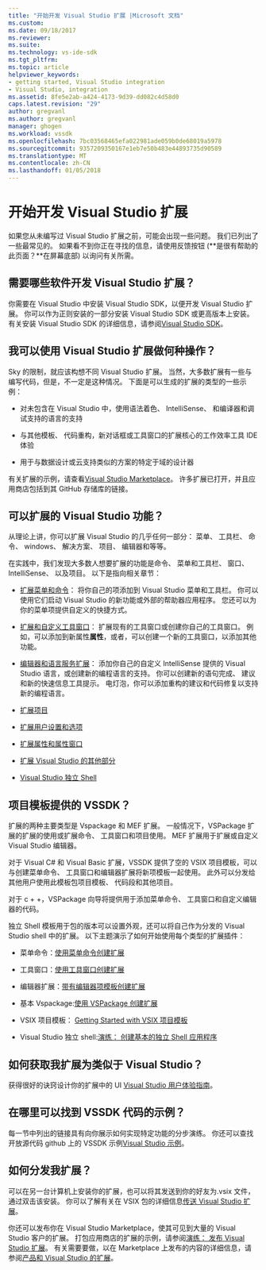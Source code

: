 ```yaml
---
title: "开始开发 Visual Studio 扩展 |Microsoft 文档"
ms.custom: 
ms.date: 09/18/2017
ms.reviewer: 
ms.suite: 
ms.technology: vs-ide-sdk
ms.tgt_pltfrm: 
ms.topic: article
helpviewer_keywords:
- getting started, Visual Studio integration
- Visual Studio, integration
ms.assetid: 8fe5e2ab-a424-4173-9d39-dd082c4d58d0
caps.latest.revision: "29"
author: gregvanl
ms.author: gregvanl
manager: ghogen
ms.workload: vssdk
ms.openlocfilehash: 7bc03568465efa022981ade059b0de68019a5978
ms.sourcegitcommit: 9357209350167e1eb7e50b483e44893735d90589
ms.translationtype: MT
ms.contentlocale: zh-CN
ms.lasthandoff: 01/05/2018
---
```

# <a name="starting-to-develop-visual-studio-extensions"></a>开始开发 Visual Studio 扩展
如果您从未编写过 Visual Studio 扩展之前，可能会出现一些问题。 我们已列出了一些最常见的。 如果看不到你正在寻找的信息，请使用反馈按钮 (**是很有帮助的此页面？**在屏幕底部) 以询问有关所需。  
  
## <a name="what-software-do-i-need-to-develop-visual-studio-extensions"></a>需要哪些软件开发 Visual Studio 扩展？  
 你需要在 Visual Studio 中安装 Visual Studio SDK，以便开发 Visual Studio 扩展。 你可以作为正则安装的一部分安装 Visual Studio SDK 或更高版本上安装。 有关安装 Visual Studio SDK 的详细信息，请参阅[Visual Studio SDK](../extensibility/visual-studio-sdk.md)。  
  
## <a name="what-kinds-of-things-can-i-do-with-visual-studio-extensions"></a>我可以使用 Visual Studio 扩展做何种操作？  
 Sky 的限制，就应该构想不同 Visual Studio 扩展。 当然，大多数扩展有一些与编写代码，但是，不一定是这种情况。 下面是可以生成的扩展的类型的一些示例：  
  
-   对未包含在 Visual Studio 中，使用语法着色、 IntelliSense、 和编译器和调试支持的语言的支持  
  
-   与其他模板、 代码重构，新对话框或工具窗口的扩展核心的工作效率工具 IDE 体验  
  
-   用于与数据设计或云支持类似的方案的特定于域的设计器  
  
 有关扩展的示例，请查看[Visual Studio Marketplace](https://marketplace.visualstudio.com/vs)。 许多扩展已打开，并且应用商店包括到其 GitHub 存储库的链接。 
  
## <a name="which-visual-studio-features-can-i-extend"></a>可以扩展的 Visual Studio 功能？  
 从理论上讲，你可以扩展 Visual Studio 的几乎任何一部分： 菜单、 工具栏、 命令、 windows、 解决方案、 项目、 编辑器和等等。  
  
 在实践中，我们发现大多数人想要扩展的功能是命令、 菜单和工具栏、 窗口、 IntelliSense、 以及项目。 以下是指向相关章节：  
  
-   [扩展菜单和命令](../extensibility/extending-menus-and-commands.md)： 将你自己的项添加到 Visual Studio 菜单和工具栏。 你可以使用它们启动 Visual Studio 的新功能或外部的帮助器应用程序。 您还可以为你的菜单项提供自定义的快捷方式。  
  
-   [扩展和自定义工具窗口](../extensibility/extending-and-customizing-tool-windows.md)： 扩展现有的工具窗口或创建你自己的工具窗口。 例如，可以添加到新属性**属性**，或者，可以创建一个新的工具窗口，以添加其他功能。  
  
-   [编辑器和语言服务扩展](../extensibility/editor-and-language-service-extensions.md)： 添加你自己的自定义 IntelliSense 提供的 Visual Studio 语言，或创建新的编程语言的支持。 你可以创建新的语句完成、 建议和新的快速信息工具提示。 电灯泡，你可以添加重构的建议和代码修复以支持新的编程语言。  
  
-   [扩展项目](../extensibility/extending-projects.md)  
  
-   [扩展用户设置和选项](../extensibility/extending-user-settings-and-options.md)  
  
-   [扩展属性和属性窗口](../extensibility/extending-properties-and-the-property-window.md)  
  
-   [扩展 Visual Studio 的其他部分](../extensibility/extending-other-parts-of-visual-studio.md)  
  
-   [Visual Studio 独立 Shell](../extensibility/visual-studio-isolated-shell.md)  
  
##  <a name="BKMK_ProjectTemplate"></a>项目模板提供的 VSSDK？  
 扩展的两种主要类型是 Vspackage 和 MEF 扩展。 一般情况下，VSPackage 扩展的扩展的使用或扩展命令、 工具窗口和项目使用。 MEF 扩展用于扩展或自定义 Visual Studio 编辑器。  
  
 对于 Visual C# 和 Visual Basic 扩展，VSSDK 提供了空的 VSIX 项目模板，可以与创建菜单命令、 工具窗口和编辑器扩展将新项模板一起使用。 此外可以分发给其他用户使用此模板包项目模板、 代码段和其他项目。  
  
 对于 c + +，VSPackage 向导将提供用于添加菜单命令、 工具窗口和自定义编辑器的代码。  
  
 独立 Shell 模板用于包的版本可以设置外观，还可以将自己作为分发的 Visual Studio shell 中的扩展。 以下主题演示了如何开始使用每个类型的扩展插件：  
  
-   菜单命令：[使用菜单命令创建扩展](../extensibility/creating-an-extension-with-a-menu-command.md)  
  
-   工具窗口：[使用工具窗口创建扩展](../extensibility/creating-an-extension-with-a-tool-window.md)  
  
-   编辑器扩展：[带有编辑器项模板创建扩展](../extensibility/creating-an-extension-with-an-editor-item-template.md)  
  
-   基本 Vspackage:[使用 VSPackage 创建扩展](../extensibility/creating-an-extension-with-a-vspackage.md)  
  
-   VSIX 项目模板： [Getting Started with VSIX 项目模板](../extensibility/getting-started-with-the-vsix-project-template.md)  
  
-   Visual Studio 独立 shell:[演练： 创建基本的独立 Shell 应用程序](../extensibility/walkthrough-creating-a-basic-isolated-shell-application.md)  
  
## <a name="how-do-i-get-my-extension-to-look-like-visual-studio"></a>如何获取我扩展为类似于 Visual Studio？  
 获得很好的诀窍设计你的扩展中的 UI [Visual Studio 用户体验指南](../extensibility/ux-guidelines/visual-studio-user-experience-guidelines.md)。  
  
## <a name="where-can-i-find-examples-of-vssdk-code"></a>在哪里可以找到 VSSDK 代码的示例？  
 每一节中列出的链接具有向你展示如何实现特定功能的分步演练。 你还可以查找开放源代码 github 上的 VSSDK 示例[Visual Studio 示例](https://github.com/Microsoft/VSSDK-Extensibility-Samples)。  
  
## <a name="how-can-i-distribute-my-extension"></a>如何分发我扩展？  
 可以在另一台计算机上安装你的扩展，也可以将其发送到你的好友为.vsix 文件，通过双击该安装。 你可以了解有关在 VSIX 包的详细信息[传送 Visual Studio 扩展](../extensibility/shipping-visual-studio-extensions.md)。  
  
 你还可以发布你在 Visual Studio Marketplace，使其可见到大量的 Visual Studio 客户的扩展。 打包应用商店的扩展的示例，请参阅[演练： 发布 Visual Studio 扩展](../extensibility/walkthrough-publishing-a-visual-studio-extension.md)。 有关需要要做，以在 Marketplace 上发布的内容的详细信息，请参阅[产品和 Visual Studio 的扩展](/vsts/integrate/ide/extensions/overview)。
